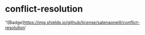 # conflict-resolution
'![Badge]https://img.shields.io/github/license/salenaoneill/conflict-resolution'
